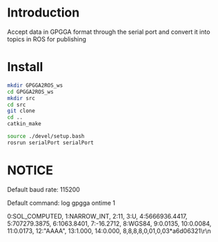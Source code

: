 # Introduction
Accept data in GPGGA format through the serial port and convert it into topics in ROS for publishing

# Install
```bash
mkdir GPGGA2ROS_ws
cd GPGGA2ROS_ws
mkdir src
cd src
git clone 
cd ..
catkin_make

source ./devel/setup.bash
rosrun serialPort serialPort
```

# NOTICE
Default baud rate: 115200

Default command: log gpgga ontime 1


0:SOL_COMPUTED,
1:NARROW_INT,
2:11,
3:U,
4:5666936.4417,
5:707279.3875,
6:1063.8401,
7:-16.2712,
8:WGS84,
9:0.0135,
10:0.0084,
11:0.0173,
12:"AAAA",
13:1.000,
14:0.000,
8,8,8,8,0,01,0,03*a6d06321\r\n
